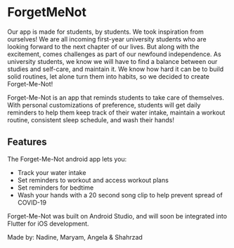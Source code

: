 # ForgetMeNot

Our app is made for students, by students. We took inspiration from ourselves! 
We are all incoming first-year university students who are looking forward to the next chapter of our lives. 
But along with the excitement, comes challenges as part of our newfound independence. 
As university students, we know we will have to find a balance between our studies and self-care, and maintain it. 
We know how hard it can be to build solid routines, let alone turn them into habits, so we decided to create Forget-Me-Not!

Forget-Me-Not is an app that reminds students to take care of themselves. 
With personal customizations of preference, students will get daily reminders to help them keep track of their water intake, 
maintain a workout routine, consistent sleep schedule, and wash their hands!

## Features

The Forget-Me-Not android app lets you:

* Track your water intake
* Set reminders to workout and access workout plans
* Set reminders for bedtime
* Wash your hands with a 20 second song clip to help prevent spread of COVID-19
	
Forget-Me-Not was built on Android Studio, and will soon be integrated into Flutter for iOS development.

Made by: Nadine, Maryam, Angela & Shahrzad
